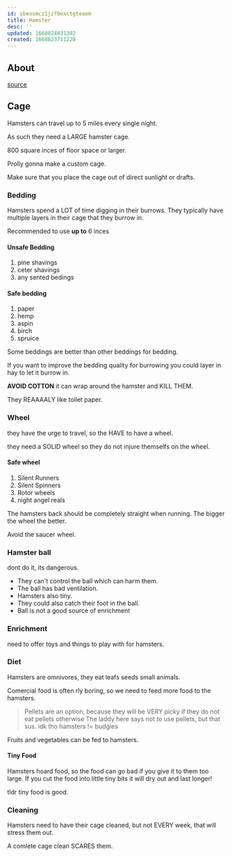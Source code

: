 ```yaml
---
id: sbeosmcz1jzf0exctgteaom
title: Hamster
desc: ''
updated: 1668824431302
created: 1668823711228
---
```


## About


[source](https://www.youtube.com/watch?v=dpvhjIjNZdg)

## Cage 

Hamsters can travel up to 5 miles every single night.

As such they need a LARGE hamster cage.

800 square inces of floor space or larger.


Prolly gonna make a custom cage.

Make sure that you place the cage out of direct sunlight or drafts.


### Bedding 

Hamsters spend a LOT of time digging in their burrows. They typically have multiple layers in their cage that they burrow in.

Recommended to use **up to** 6 inces

#### Unsafe Bedding

1. pine shavings
1. ceter shavings
1. any sented bedings

#### Safe bedding

1. paper
1. hemp
1. aspin
1. birch
1. spruice


Some beddings are better than other beddings for bedding.

If you want to improve the bedding quality for burrowing you could layer in hay to let it burrow in.

**AVOID COTTON** it can wrap around the hamster and KILL THEM.

They REAAAALY like toilet paper.

### Wheel

they have the urge to travel, so the HAVE to have a wheel.

they need a SOLID wheel so they do not injure themselfs on the wheel.

#### Safe wheel

1. Silent Runners
1. Silent Spinners
1. Rotor wheels
1. night angel reals

The hamsters back should be completely straight when running. The bigger the wheel the better.

Avoid the saucer wheel.


### Hamster ball

dont do it, its dangerous.

- They can't control the ball which can harm them.
- The ball has bad ventilation.
- Hamsters also tiny.
- They could also catch their foot in the ball.
- Ball is not a good source of enrichment

### Enrichment 

need to offer toys and things to play with for hamsters.

### Diet 

Hamsters are omnivores, they eat leafs seeds small animals.

Comercial food is often rly boring, so we need to feed more food to the hamsters.

> Pellets are an option, because they will be VERY picky if they do not eat pellets otherwise
> The laddy here says not to use pellets, but that sus. idk tho hamsters != budgies

Fruits and vegetables can be fed to hamsters.

#### Tiny Food 

Hamsters hoard food, so the food can go bad if you give it to them too large. If you cut the food into little tiny bits it will dry out and last longer!

tldr tiny food is good.


### Cleaning

Hamsters need to have their cage cleaned, but not EVERY week, that will stress them out.

A comlete cage clean SCARES them.
